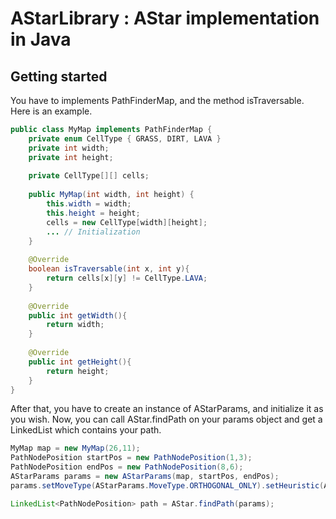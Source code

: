 AStarLibrary : AStar implementation in Java
===========================================

Getting started
---------------

You have to implements PathFinderMap, and the method isTraversable. Here is an example.
```java
public class MyMap implements PathFinderMap {
	private enum CellType { GRASS, DIRT, LAVA }
	private int width;
	private int height;
    
	private CellType[][] cells;
    
	public MyMap(int width, int height) {
		this.width = width;
		this.height = height;
		cells = new CellType[width][height];
		... // Initialization
	}
    
	@Override
	boolean isTraversable(int x, int y){
		return cells[x][y] != CellType.LAVA;
	}
    
	@Override
	public int getWidth(){
		return width;
	}
    
	@Override
	public int getHeight(){
		return height;
	}
}
```

After that, you have to create an instance of AStarParams, and initialize it as you wish.
Now, you can call AStar.findPath on your params object and get a LinkedList which contains your path.
```java
MyMap map = new MyMap(26,11);
PathNodePosition startPos = new PathNodePosition(1,3);
PathNodePosition endPos = new PathNodePosition(8,6);
AStarParams params = new AStarParams(map, startPos, endPos);
params.setMoveType(AStarParams.MoveType.ORTHOGONAL_ONLY).setHeuristic(AStarParams.Heuristic.MANHATTAN_DISTANCE);

LinkedList<PathNodePosition> path = AStar.findPath(params);
```
